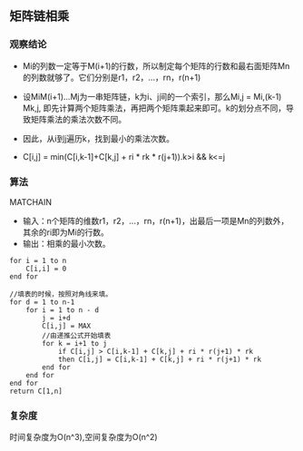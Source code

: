 ## 矩阵链相乘
### 观察结论
* Mi的列数一定等于M(i+1)的行数，所以制定每个矩阵的行数和最右面矩阵Mn的列数就够了。它们分别是r1，r2，...，rn，r(n+1)

* 设MiM(i+1)...Mj为一串矩阵链，k为i、j间的一个索引，那么Mi,j = Mi,(k-1) Mk,j, 即先计算两个矩阵乘法，再把两个矩阵乘起来即可。k的划分点不同，导致矩阵乘法的乘法次数不同。
* 因此，从i到j遍历k，找到最小的乘法次数。
* C[i,j] = min(C[i,k-1]+C[k,j] + ri * rk * r(j+1)).k>i && k<=j

### 算法
MATCHAIN
* 输入：n个矩阵的维数r1，r2，...，rn，r(n+1)，出最后一项是Mn的列数外，其余的ri即为Mi的行数。
* 输出：相乘的最小次数。
```
for i = 1 to n
    C[i,i] = 0
end for

//填表的时候，按照对角线来填。
for d = 1 to n-1
    for i = 1 to n - d
        j = i+d
        C[i,j] = MAX
        //由递推公式开始填表
        for k = i+1 to j
            if C[i,j] > C[i,k-1] + C[k,j] + ri * r(j+1) * rk
            then C[i,j] = C[i,k-1] + C[k,j] + ri * r(j+1) * rk
        end for
    end for
end for
return C[1,n]
```
### 复杂度
时间复杂度为O(n^3),空间复杂度为O(n^2)
